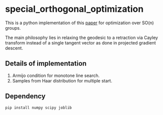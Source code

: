 # special_orthogonal_optimization

This is a python implementation of this [paper](https://link.springer.com/article/10.1007/s10107-012-0584-1) for optimization over SO(n) groups.


The main philosophy lies in relaxing the geodesic to a retraction via Cayley transform instead of a single tangent vector as done in projected gradient descent.


## Details of implementation

1. Armijo condition for monotone line search. 
2. Samples from Haar distribution for multiple start.


## Dependency
`pip install numpy scipy joblib`
